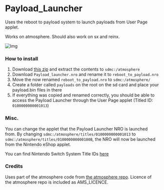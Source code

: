 # Payload_Launcher
Uses the reboot to payload system to launch payloads from User Page applet.

Works on atmosphere. Should also work on sx and reinx.

![Img](screenshot.jpg)

### How to install
1. Download [this zip](https://cdn.discordapp.com/attachments/495894801040801792/538817816166662154/userpagepayload.zip) and extract the contents to `sdmc:/atmosphere`
2. Download `Payload_launcher.nro` and rename it to `reboot_to_payload.nro`
3. Move the now renamed `reboot_to_payload.nro` to `sdmc:/atmosphere/`
4. Create a folder called `payloads` on the root on the sd card and place your payload.bin files in there
5. If everything was copied and renamed correctly, you should be able to access the Payload Launcher through the User Page applet (Titled ID: `0100000000001013`)

### Misc.
You can change the applet that the Payload Launcher NRO is launched from. By changing `sdmc:/atmosphere/titles/0100000000001013` to `sdmc:/atmosphere/titles/010000000000100B`, the NRO will now be launched from the Nintendo eShop applet.  
  
You can find Nintendo Switch System Title IDs [here](https://switchbrew.org/wiki/Title_list)

### Credits

Uses part of the atmosphere code from [the atmosphere repo](https://github.com/Atmosphere-NX/Atmosphere/blob/master/troposphere/reboot_to_payload/source/main.c). Licence of the atmosphere repo is included as AMS_LICENCE.
